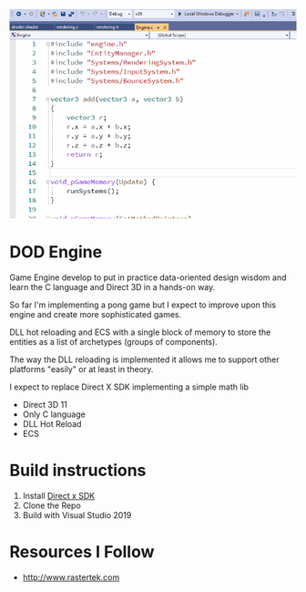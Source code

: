 
![](pong-c.gif)

# DOD Engine

Game Engine develop to put in practice data-oriented design wisdom
and learn the C language and Direct 3D in a hands-on way.

So far I'm implementing a pong game but I expect to improve upon this engine and create more sophisticated games.

DLL hot reloading and ECS with a single block of memory to store the entities as a list of archetypes (groups of components).

The way the DLL reloading is implemented it allows me to support other platforms "easily" or at least in theory.

I expect to replace Direct X SDK implementing a simple math lib

- Direct 3D 11
- Only C language 
- DLL Hot Reload
- ECS

# Build instructions

1. Install [Direct x SDK](https://www.microsoft.com/en-us/download/details.aspx?id=6812)
2. Clone the Repo
3. Build with Visual Studio 2019

# Resources I Follow

- http://www.rastertek.com